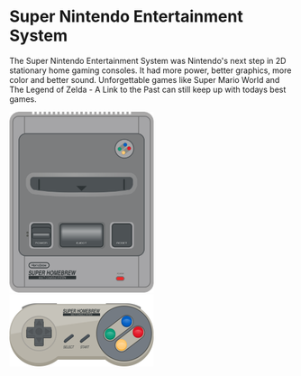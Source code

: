 # Super Nintendo Entertainment System

The Super Nintendo Entertainment System was Nintendo's next step in 2D stationary home gaming consoles. It had more power, better graphics, more color and better sound. Unforgettable games like Super Mario World and The Legend of Zelda - A Link to the Past can still keep up with todays best games.

<img src="./Console/SNES_Console.png" width="256" /><img src="./GamePad/SNES_Gamepad_standard.png" width="256" />
